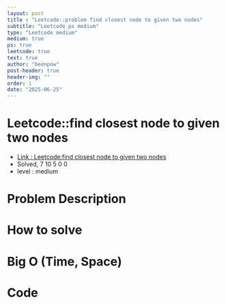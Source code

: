```yaml
---
layout: post
title : "Leetcode::problem find closest node to given two nodes"
subtitle: "Leetcode ps medium"
type: "Leetcode medium"
medium: true
ps: true
leetcode: true
text: true
author: "beenpow"
post-header: true
header-img: ""
order: 1
date: "2025-06-25"
---
```


# Leetcode::find closest node to given two nodes
- [Link : Leetcode:find closest node to given two nodes]()
- Solved, 7 10 5 0 0
- level : medium
# Problem Description

# How to solve


# Big O (Time, Space)

# Code

```cpp

```